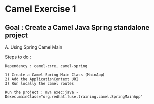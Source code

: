 Camel Exercise 1
================

Goal : Create a Camel Java Spring standalone project
----------------------------------------------------

A. Using Spring Camel Main

Steps to do :

    Dependency : camel-core, camel-spring

    1) Create a Camel Spring Main Class (MainApp)
    2) Add the ApplicationContext URI
    3) Run locally the camel routes

    Run the project : mvn exec:java -Dexec.mainClass="org.redhat.fuse.training.camel.SpringMainApp"
